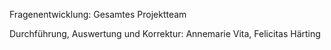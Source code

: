 Fragenentwicklung: Gesamtes Projektteam

Durchführung, Auswertung und Korrektur: Annemarie Vita, Felicitas Härting